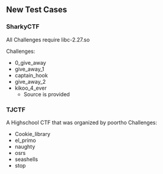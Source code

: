## New Test Cases

### SharkyCTF
All Challenges require libc-2.27.so

Challenges:
- 0_give_away
- give_away_1
- captain_hook
- give_away_2
- kikoo_4_ever
    - Source is provided

### TJCTF
A Highschool CTF that was organized by poortho
Challenges:

- Cookie_library
- el_primo
- naughty
- osrs
- seashells
- stop
